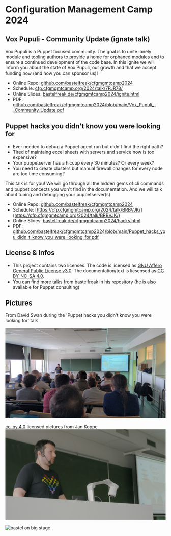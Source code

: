 # Configuration Management Camp 2024

## Vox Pupuli - Community Update (ignate talk)

Vox Pupuli is a Puppet focused community. The goal is to unite lonely module and
tooling authors to provide a home for orphaned modules and to ensure a continued
development of the code base. In this ignite we will inform you about the state
of Vox Pupuli, our growth and that we accept funding now (and how you can sponsor
us)!

* Online Repo: [github.com/bastelfreak/cfgmgmtcamp2024](https://github.com/bastelfreak/cfgmgmtcamp2024?tab=readme-ov-file#vox-pupuli---community-update-ignate-talk)
* Schedule: [cfp.cfgmgmtcamp.org/2024/talk/7PJR78/](https://cfp.cfgmgmtcamp.org/2024/talk/7PJR78/)
* Online Slides: [bastelfreak.de/cfgmgmtcamp2024/ignite.html](https://bastelfreak.de/cfgmgmtcamp2024/ignite.html)
* PDF: [github.com/bastelfreak/cfgmgmtcamp2024/blob/main/Vox_Pupuli_-_Community_Update.pdf](https://github.com/bastelfreak/cfgmgmtcamp2024/blob/main/Vox_Pupuli_-_Community_Update.pdf)

## Puppet hacks you didn't know you were looking for

* Ever needed to debug a Puppet agent run but didn't find the right path?
* Tired of maintaing excel sheets with servers and service now is too expensive?
* Your puppetserver has a hiccup every 30 minutes? Or every week?
* You need to create clusters but manual firewall changes for every node are too time consuming?

This talk is for you! We will go through all the hidden gems of cli commands and
puppet concects you won't find in the documentation. And we will talk about
tuning and debugging your puppetserver(s)


* Online Repo: [github.com/bastelfreak/cfgmgmtcamp2024](https://github.com/bastelfreak/cfgmgmtcamp2024?tab=readme-ov-file#puppet-hacks-you-didnt-know-you-were-looking-for)
* Schedule: [https://cfp.cfgmgmtcamp.org/2024/talk/BRBVJK/](https://cfp.cfgmgmtcamp.org/2024/talk/BRBVJK/)
* Online Slides: [bastelfreak.de/cfgmgmtcamp2024/hacks.html](https://bastelfreak.de/cfgmgmtcamp2024/hacks.html)
* PDF: [github.com/bastelfreak/cfgmgmtcamp2024/blob/main/Puppet_hacks_you_didn_t_know_you_were_looking_for.pdf](https://github.com/bastelfreak/cfgmgmtcamp2024/blob/main/Puppet_hacks_you_didn_t_know_you_were_looking_for.pdf)

## License & Infos

* This project contains two licenses. The code is licensed as [GNU Affero General Public License v3.0](LICENSE). The documentation/text is licsensed as [CC BY-NC-SA 4.0](LICENSE2).
* You can find more talks from bastelfreak in his [repository](https://github.com/bastelfreak/talks) (he is also available for Puppet consulting)

## Pictures

From David Swan during the 'Puppet hacks you didn't know you were looking for' talk

![bastel on stage](20240207_180350.jpg)

[cc-by 4.0](https://creativecommons.org/licenses/by/4.0/) licensed pictures from Jan Koppe
![bastel on stage](mpv-shot0003_art.jpg)

![bastel on big stage](A7C05485.jpg)
